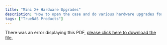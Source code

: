 ```yaml
---
title: "Mini X+ Hardware Upgrades"
description: "How to open the case and do various hardware upgrades for the Mini X+."
tags: ["TrueNAS Products"]
---
```


<object data="https://www.truenas.com/docs/files/MiniX+HardwareUpgradesGuide1.2.pdf" type="application/pdf" width="95%" height="1000">
  There was an error displaying this PDF, <a href="https://www.truenas.com/docs/files/MiniX+HardwareUpgradesGuide1.2.pdf">please click here to download the file.</a>
</object>

